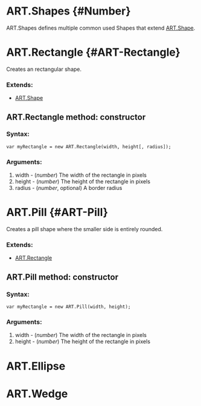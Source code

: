 ART.Shapes {#Number}
====================

ART.Shapes defines multiple common used Shapes that extend [ART.Shape][].

ART.Rectangle {#ART-Rectangle}
==============================

Creates an rectangular shape.

### Extends:

- [ART.Shape][]

ART.Rectangle method: constructor
---------------------------------

### Syntax:

	var myRectangle = new ART.Rectangle(width, height[, radius]);

### Arguments:

1. width - (*number*) The width of the rectangle in pixels
2. height - (*number*) The height of the rectangle in pixels
3. radius - (*number*, optional) A border radius


ART.Pill {#ART-Pill}
====================

Creates a pill shape where the smaller side is entirely rounded.

### Extends:

- [ART.Rectangle][]

ART.Pill method: constructor
----------------------------

### Syntax:

	var myRectangle = new ART.Pill(width, height);

### Arguments:

1. width - (*number*) The width of the rectangle in pixels
2. height - (*number*) The height of the rectangle in pixels



ART.Ellipse
===========


ART.Wedge
=========



[ART.Shape]: /art/ART/ART.Shape
[ART.Rectangle]: /art/ART/ART.Shapes#ART-Rectangle

